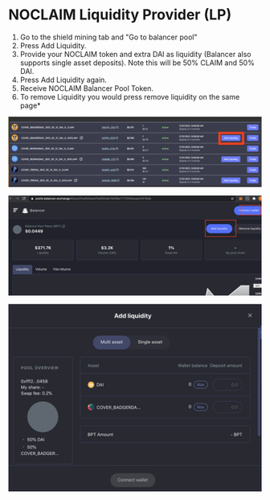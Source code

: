 # NOCLAIM Liquidity Provider \(LP\)

1. Go to the shield mining tab and "Go to balancer pool"
2.  Press Add Liquidity.
3. Provide your NOCLAIM token and extra DAI as liquidity \(Balancer also supports single asset deposits\). Note this will be 50% CLAIM and 50% DAI.
4. Press Add Liquidity again.
5. Receive NOCLAIM Balancer Pool Token.
6. To remove Liquidity you would press remove liquidity on the same page\*

![](../../.gitbook/assets/screen-shot-2021-02-21-at-11.38.03-pm.png)

![](../../.gitbook/assets/screen-shot-2020-12-02-at-11.01.03-pm.png)

![](../../.gitbook/assets/screen-shot-2021-02-21-at-11.35.00-pm.png)




